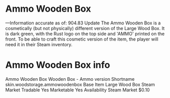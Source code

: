 # Ammo Wooden Box

—Information accurate as of: 904.83 Update
The Ammo Wooden Box is a cosmetically (but not physically) different version of the Large Wood Box. It is dark green, with the Rust logo on the top side and 'AMMO' printed on the front. To be able to craft this cosmetic version of the item, the player will need it in their Steam inventory.
# Ammo Wooden Box info

Ammo Wooden Box
Wooden Box - Ammo version
Shortname
skin.woodstorage.ammowoodenbox
Base Item
Large Wood Box
Steam Market
Tradable
Yes
Marketable
Yes
Availability
Steam Market
$0.10
